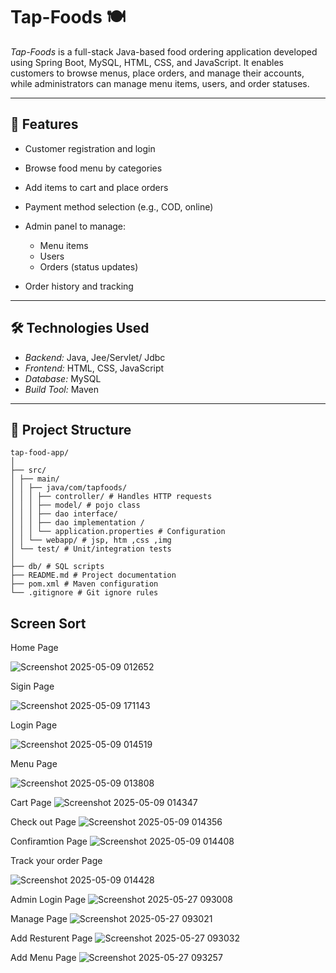 # Tap-Foods 🍽

*Tap-Foods* is a full-stack Java-based food ordering application developed using Spring Boot, MySQL, HTML, CSS, and JavaScript. It enables customers to browse menus, place orders, and manage their accounts, while administrators can manage menu items, users, and order statuses.

---

## 🚀 Features

* Customer registration and login
* Browse food menu by categories
* Add items to cart and place orders
* Payment method selection (e.g., COD, online)
* Admin panel to manage:

  * Menu items
  * Users
  * Orders (status updates)
* Order history and tracking

---

## 🛠 Technologies Used

* *Backend:* Java, Jee/Servlet/ Jdbc
* *Frontend:* HTML, CSS, JavaScript
* *Database:* MySQL
* *Build Tool:* Maven

---
## 📁 Project Structure

```
tap-food-app/
│
├── src/
│ ├── main/
│ │ ├── java/com/tapfoods/
│ │ │ ├── controller/ # Handles HTTP requests
│ │ │ ├── model/ # pojo class 
│ │ │ ├── dao interface/ 
│ │ │ ├── dao implementation / 
│ │ │ └── application.properties # Configuration
│ │ └── webapp/ # jsp, htm ,css ,img 
│ └── test/ # Unit/integration tests
│
├── db/ # SQL scripts
├── README.md # Project documentation
├── pom.xml # Maven configuration
└── .gitignore # Git ignore rules
```


## Screen Sort

Home Page

![Screenshot 2025-05-09 012652](https://github.com/user-attachments/assets/1914ec2f-237d-42b6-85b8-560d9284eec7)

Sigin Page

![Screenshot 2025-05-09 171143](https://github.com/user-attachments/assets/697badc0-c7e3-47e6-a116-9687021a107e)

Login Page

![Screenshot 2025-05-09 014519](https://github.com/user-attachments/assets/5c53f112-0cb9-488c-8223-7d7fa9676deb)

Menu Page

![Screenshot 2025-05-09 013808](https://github.com/user-attachments/assets/a27d1f02-01ee-4c21-8b21-68958b318427)

Cart Page
![Screenshot 2025-05-09 014347](https://github.com/user-attachments/assets/f5b65f98-7373-4fb6-96ca-c6bc39975eb3)

Check out Page
![Screenshot 2025-05-09 014356](https://github.com/user-attachments/assets/fab92716-976d-4d51-b927-ed30eb21341f)


Confiramtion Page
![Screenshot 2025-05-09 014408](https://github.com/user-attachments/assets/d6f11884-eeb4-441b-9fcf-fbec8ee084b0)

Track your order Page

![Screenshot 2025-05-09 014428](https://github.com/user-attachments/assets/a4a3458c-7f08-4771-a4dd-dc633f5fe187)


 
Admin Login Page
![Screenshot 2025-05-27 093008](https://github.com/user-attachments/assets/94a5a03b-1c92-4a58-94cf-6c66876b94b1)

Manage Page 
![Screenshot 2025-05-27 093021](https://github.com/user-attachments/assets/f703b462-a130-466b-a6cb-e6293cdf03d9)

Add Resturent Page 
![Screenshot 2025-05-27 093032](https://github.com/user-attachments/assets/8cdda880-151b-40d0-b859-dd4e5e10158b)

Add Menu Page
![Screenshot 2025-05-27 093257](https://github.com/user-attachments/assets/bb467272-7bd4-42c0-b503-4fec94a398b4)

